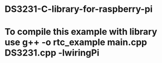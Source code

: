 # DS3231-C-library-for-raspberry-pi
# To compile this example with library use g++ -o rtc_example main.cpp DS3231.cpp -lwiringPi
